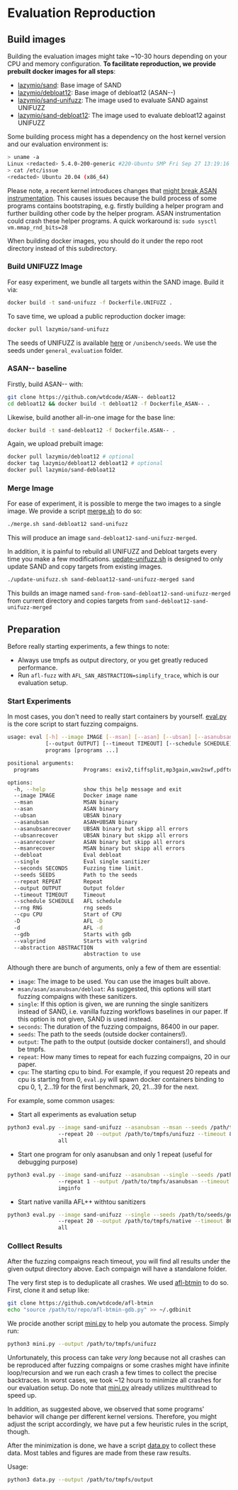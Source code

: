 # Evaluation Reproduction

## Build images

Building the evaluation images might take ~10-30 hours depending on your CPU and memory configuration. **To facilitate reproduction, we provide prebuilt docker images for all steps**:

- [lazymio/sand](https://hub.docker.com/r/lazymio/sand): Base image of SAND
- [lazymio/debloat12](https://hub.docker.com/r/lazymio/debloat12): Base image of debloat12 (ASAN--)
- [lazymio/sand-unifuzz](https://hub.docker.com/r/lazymio/sand-unifuzz): The image used to evaluate SAND against UNIFUZZ
- [lazymio/sand-debloat12](https://hub.docker.com/r/lazymio/sand-debloat12): The image used to evaluate debloat12 against UNIFUZZ

Some building process might has a dependency on the host kernel version and our evaluation environment is:

```bash
> uname -a
Linux <redacted> 5.4.0-200-generic #220-Ubuntu SMP Fri Sep 27 13:19:16 UTC 2024 x86_64 x86_64 x86_64 GNU/Linux
> cat /etc/issue
<redacted> Ubuntu 20.04 (x86_64)
```

Please note, a recent kernel introduces changes that [might break ASAN instrumentation](https://github.com/google/sanitizers/issues/1614). This causes issues because the build process of some programs contains bootstraping, e.g. firstly building a helper program and further building other code by the helper program. ASAN instrumentation could crash these helper programs. A quick workaround is: `sudo sysctl vm.mmap_rnd_bits=28`

When building docker images, you should do it under the repo root directory instead of this subdirectory.

### Build UNIFUZZ Image

For easy experiment, we bundle all targets within the SAND image. Build it via:

```bash
docker build -t sand-unifuzz -f Dockerfile.UNIFUZZ .
```

To save time, we upload a public reproduction docker image:

```bash
docker pull lazymio/sand-unifuzz
```

The seeds of UNIFUZZ is available [here](https://github.com/unifuzz/seeds) or `/unibench/seeds`. We use the seeds under `general_evaluation` folder.

### ASAN-- baseline

Firstly, build ASAN-- with:

```bash
git clone https://github.com/wtdcode/ASAN-- debloat12
cd debloat12 && docker build -t debloat12 -f Dockerfile_ASAN-- .
```

Likewise, build another all-in-one image for the base line:

```bash
docker build -t sand-debloat12 -f Dockerfile.ASAN-- .
```

Again, we upload prebuilt image:

```bash
docker pull lazymio/debloat12 # optional
docker tag lazymio/debloat12 debloat12 # optional
docker pull lazymio/sand-debloat12
```

### Merge Image

For ease of experiment, it is possible to merge the two images to a single image. We provide a script [merge.sh](./merge.sh) to do so:

```bash
./merge.sh sand-debloat12 sand-unifuzz
```

This will produce an image `sand-debloat12-sand-unifuzz-merged`.

In addition, it is painful to rebuild all UNIFUZZ and Debloat targets every time you make a few modifications. [update-unifuzz.sh](./update-unifuzz.sh) is designed to only update SAND and copy targets from existing images. 

```bash
./update-unifuzz.sh sand-debloat12-sand-unifuzz-merged sand
```

This builds an image named `sand-from-sand-debloat12-sand-unifuzz-merged` from current directory and copies targets from `sand-debloat12-sand-unifuzz-merged`

## Preparation

Before really starting experiments, a few things to note:

- Always use tmpfs as output directory, or you get greatly reduced performance.
- Run `afl-fuzz` with `AFL_SAN_ABSTRACTION=simplify_trace`, which is our evaluation setup.

### Start Experiments

In most cases, you don't need to really start containers by yourself. [eval.py](./eval.py) is the core script to start fuzzing compaigns.

```bash
usage: eval [-h] --image IMAGE [--msan] [--asan] [--ubsan] [--asanubsan] [--asanubsanrecover] [--ubsanrecover] [--asanrecover] [--msanrecover] [--debloat] [--single] [--seconds SECONDS] --seeds SEEDS [--repeat REPEAT]
            [--output OUTPUT] [--timeout TIMEOUT] [--schedule SCHEDULE] [--rng RNG] [--cpu CPU] [-D] [-d] [--gdb] [--valgrind] [--abstraction ABSTRACTION]
            programs [programs ...]

positional arguments:
  programs              Programs: exiv2,tiffsplit,mp3gain,wav2swf,pdftotext,infotocap,mp42aac,flvmeta,objdump,tcpdump,ffmpeg,gdk-pixbuf-pixdata,cflow,nm,sqlite3,lame,jhead,imginfo,jq,mujs

options:
  -h, --help            show this help message and exit
  --image IMAGE         Docker image name
  --msan                MSAN binary
  --asan                ASAN binary
  --ubsan               UBSAN binary
  --asanubsan           ASAN+UBSAN binary
  --asanubsanrecover    UBSAN binary but skipp all errors
  --ubsanrecover        UBSAN binary but skipp all errors
  --asanrecover         ASAN binary but skipp all errors
  --msanrecover         MSAN binary but skipp all errors
  --debloat             Eval debloat
  --single              Eval single sanitizer
  --seconds SECONDS     Fuzzing time limit.
  --seeds SEEDS         Path to the seeds
  --repeat REPEAT       Repeat
  --output OUTPUT       Output folder
  --timeout TIMEOUT     Timeout
  --schedule SCHEDULE   AFL schedule
  --rng RNG             rng seeds
  --cpu CPU             Start of CPU
  -D                    AFL -D
  -d                    AFL -d
  --gdb                 Starts with gdb
  --valgrind            Starts with valgrind
  --abstraction ABSTRACTION
                        abstraction to use
```

Although there are bunch of arguments, only a few of them are essential:

- `image`: The image to be used. You can use the images built above.
- `msan/asan/asanubsan/debloat`: As suggested, this options will start fuzzing compaigns with these sanitizers.
- `single`: If this option is given, we are running the single sanitizers instead of SAND, i.e. vanilla fuzzing workflows baselines in our paper. If this option is not given, SAND is used instead.
- `seconds`: The duration of the fuzzing compaigns, 86400 in our paper.
- `seeds`: The path to the seeds (outside docker containers!).
- `output`: The path to the output (outside docker containers!), and should be tmpfs.
- `repeat`: How many times to repeat for each fuzzing compaigns, 20 in our paper.
- `cpu`: The starting cpu to bind. For example, if you request 20 repeats and cpu is starting from 0, `eval.py` will spawn docker containers binding to cpu 0, 1, 2...19 for the first benchmark, 20, 21...39 for the next.

For example, some common usages:

- Start all experiments as evaluation setup

```bash
python3 eval.py --image sand-unifuzz --asanubsan --msan --seeds /path/to/seeds/general_evaluation \ 
                --repeat 20 --output /path/to/tmpfs/unifuzz --timeout 86400 -D \ 
                all
```

- Start one program for only asanubsan and only 1 repeat (useful for debugging purpose)

```bash
python3 eval.py --image sand-unifuzz --asanubsan --single --seeds /path/to/seeds/general_evaluation \ 
                --repeat 1 --output /path/to/tmpfs/asanubsan --timeout 86400 -D \ 
                imginfo
```

- Start native vanilla AFL++ withtou sanitizers

```bash
python3 eval.py --image sand-unifuzz --single --seeds /path/to/seeds/general_evaluation \ 
                --repeat 20 --output /path/to/tmpfs/native --timeout 86400 -D \ 
                all
```


### Colllect Results

After the fuzzing compaigns reach timeout, you will find all results under the given output directory above. Each compaign will have a standalone folder.

The very first step is to deduplicate all crashes. We used [afl-btmin](https://github.com/wtdcode/afl-btmin) to do so. First, clone it and setup like:

```bash
git clone https://github.com/wtdcode/afl-btmin
echo "source /path/to/repo/afl-btmin-gdb.py" >> ~/.gdbinit
```

We procide another script [mini.py](./mini.py) to help you automate the process. Simply run:

```bash
python3 mini.py --output /path/to/tmpfs/unifuzz
```

Unfortunately, this process can take _very long_ because not all crashes can be reproduced after fuzzing compaigns or some crashes might have infinite loop/recursion and we run each crash a few times to collect the precise backtraces. In worst cases, we took ~12 hours to minimize all crashes for our evaluation setup. Do note that [mini.py](./mini.py) already utilizes multithread to speed up.

In addition, as suggested above, we observed that some programs' behavior will change per different kernel versions. Therefore, you might adjust the script accordingly, we have put a few heuristic rules in the script, though.

After the minimization is done, we have a script [data.py](./data.py) to collect these data. Most tables and figures are made from these raw results.

Usage:

```bash
python3 data.py --output /path/to/tmpfs/output
```